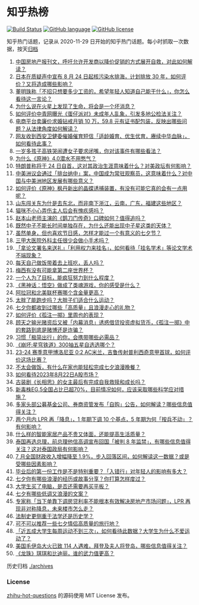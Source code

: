 # 知乎热榜
[![Build Status](https://github.com/ToWeLong/zhihu-hot-questions/workflows/CI/badge.svg)](https://github.com/ToWeLong/zhihu-hot-questions/actions)
[![GitHub language](https://img.shields.io/badge/language-golang-orange.svg)](https://golang.org/)
[![GitHub license](https://img.shields.io/github/license/ToWeLong/zhihu-hot-questions)](https://github.com/ToWeLong/zhihu-hot-questions/blob/main/LICENSE)

知乎热门话题，记录从 2020-11-29 日开始的知乎热门话题。每小时抓取一次数据，按天[归档](./archives)

<!-- BEGIN -->

1. [中国房地产报刊文，呼吁允许开发商以降价促销的方式展开自救，对此如何解读？](https://www.zhihu.com/question/618392209)
1. [日本在质疑声中宣布 8 月 24 日起核污染水排海，计划排放 30 年，如何评价？又将造成哪些影响？](https://www.zhihu.com/question/618538150)
1. [董明珠称「不招只想要多少工资的，希望年轻人知道自己能干什么」，你怎么看待这一言论？](https://www.zhihu.com/question/618374170)
1. [为什么说在火星上发现了生命，将会是一个坏消息？](https://www.zhihu.com/question/617326167)
1. [如何评价中青网曝光《蛋仔派对》未成年人乱象，引发多地公检法关注？](https://www.zhihu.com/question/618548990)
1. [电商平台卖廉价求婚钻戒月销 10 万，59.8 元有证书配包装，反映出哪些问题？从法律角度如何解读？](https://www.zhihu.com/question/618348979)
1. [网友收到西安卫健委催婚催育短信「适龄婚育、优生优育，赓续中华血脉」，如何看待此事？](https://www.zhihu.com/question/618568370)
1. [一岁多孩子高铁哭闹遭女子要求闭嘴，你对该事件有哪些看法？](https://www.zhihu.com/question/618355082)
1. [为什么《原神》4.0潜水不用憋气？](https://www.zhihu.com/question/618231566)
1. [特朗普称将于 24 日自首，这对其政治生涯意味着什么？对美政坛有何影响？](https://www.zhihu.com/question/618525860)
1. [中美洲议会通过「排台纳中」案，中国成为常驻观察员，这意味着什么？对中国与中美洲地区发展有哪些意义？](https://www.zhihu.com/question/618556720)
1. [如何评价《原神》枫丹新出的晶蝶诱捕装置，有没有可能它真的会有一点用呢？](https://www.zhihu.com/question/618543410)
1. [山东闯关东为什是去东北，而非南下浙江，云南，广东，福建这些地区？](https://www.zhihu.com/question/618500888)
1. [猫咪不小心弄伤主人后会有愧疚感吗？](https://www.zhihu.com/question/618384907)
1. [赵本山老师主演的《鹊刀门传奇》口碑如何？值得追吗？](https://www.zhihu.com/question/618245501)
1. [既然中子不能长时间单独存在，为什么还能出现中子星这类的天体？](https://www.zhihu.com/question/616527523)
1. [虽然单身，但也喜欢节日感，怎样才能过一个有意义的七夕节？](https://www.zhihu.com/question/614078674)
1. [三甲大医院外科主任很少会做小手术吗？](https://www.zhihu.com/question/616303713)
1. [「拿论文署名来送礼」「利用权力来挂名」，如何看待「挂名学术」等论文学术不端现象？](https://www.zhihu.com/question/618344132)
1. [每天自己做饭带着去上班吃，丢人吗？](https://www.zhihu.com/question/613386187)
1. [梅西有没有可能拿第二座世界杯？](https://www.zhihu.com/question/604398170)
1. [一个人为了目标，能疯狂努力到什么程度？](https://www.zhihu.com/question/35306101)
1. [《黑神话：悟空》做成了类魂游戏，你的感受是什么？](https://www.zhihu.com/question/618245250)
1. [阿拉冠和北美联杯赛哪个含金量更高？](https://www.zhihu.com/question/618255137)
1. [太胖了能跑步吗？大胖子们适合什么运动？](https://www.zhihu.com/question/617671754)
1. [七夕你都收到过哪些「高质量」且浪漫走心的礼物？](https://www.zhihu.com/question/618430226)
1. [如何评价《孤注一掷》里周也的表现？](https://www.zhihu.com/question/617162052)
1. [顾天之输光赌资后又被「内幕消息」诱惑借贷投资虚拟货币，《孤注一掷》中的套路到底是赌博还是诈骗？](https://www.zhihu.com/question/616198914)
1. [习惯「极简出行」的你，会携带哪些必需品？](https://www.zhihu.com/question/617601560)
1. [《崩坏:星穹铁道》300抽五星自选选哪个？](https://www.zhihu.com/question/601176750)
1. [23-24 赛季意甲博洛尼亚 0:2 AC米兰，吉鲁传射普利西奇意甲首球，如何评价这场比赛？](https://www.zhihu.com/question/618500496)
1. [不太会做饭，有什么在家也能轻松完成七夕浪漫晚餐？](https://www.zhihu.com/question/614921084)
1. [如何看待2023年8月22日A股市场？](https://www.zhihu.com/question/618511297)
1. [古装剧《长相思》的女主最后有完成自我救赎和成长吗？](https://www.zhihu.com/question/618126193)
1. [新毒株EG.5全国占比已超70%，目前情况如何，应该采取哪些科学应对措施？](https://www.zhihu.com/question/618355918)
1. [多家头部公募基金公司、券商资管发布「自购」公告，如何解读？哪些信息值得关注？](https://www.zhihu.com/question/618392020)
1. [两个月内 LPR 再「降息」，1 年期下调 10 个基点，5 年期为何「按兵不动」？有何影响？](https://www.zhihu.com/question/618371509)
1. [什么样的智能家居产品不贵又体面，还能提高生活质量？](https://www.zhihu.com/question/614166389)
1. [泰国再选总理，前总理他信高调宣布回国「被判 8 年监禁」，有哪些信息值得关注？这对泰国政局有何影响？](https://www.zhihu.com/question/618537432)
1. [7 月全国财政收入增幅降至 1.9%，步入回落区间，如何解读这一数据？或是受哪些因素影响？](https://www.zhihu.com/question/618531521)
1. [毕业后的第一份工作是不是特别重要？「入错行」对年轻人的影响有多大？](https://www.zhihu.com/question/617770565)
1. [七夕你有哪些浪漫的经历或故事分享？你打算怎样度过？](https://www.zhihu.com/question/618520751)
1. [大学生买了电脑，是否还需要再买平板？](https://www.zhihu.com/question/617161006)
1. [七夕有哪些低调又浪漫的文案？](https://www.zhihu.com/question/618550084)
1. [专家称「当下单靠下调房贷利率不能根本有效解决房地产市场问题」，LPR 再现非对称降息，未来楼市怎么走？](https://www.zhihu.com/question/618394981)
1. [法制史更侧重于法学还是历史学？](https://www.zhihu.com/question/617980970)
1. [可不可以推荐一些七夕情侣高质量的旅行地？](https://www.zhihu.com/question/479473381)
1. [「近五成大学生每周运动不到三次」，如何看待此数据？大学生为什么不爱运动了？](https://www.zhihu.com/question/618342565)
1. [美国毛伊岛大火已致 114 人遇难，拜登及夫人将登岛，哪些信息值得关注？](https://www.zhihu.com/question/618357186)
1. [《龙珠》琪琪和比迪丽，谁的武力值更高？](https://www.zhihu.com/question/515607759)

<!-- END -->

历史归档 [./archives](./archives)


### License
[zhihu-hot-questions](https://github.com/towelong/zhihu-hot-questions) 的源码使用 MIT License 发布。